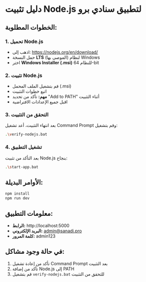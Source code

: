 # دليل تثبيت Node.js لتطبيق سنادي برو

## الخطوات المطلوبة:

### 1. تحميل Node.js
- اذهب إلى: https://nodejs.org/en/download/
- حمل النسخة **LTS** (الموصى بها) لنظام Windows
- اختر **Windows Installer (.msi)** للنظام 64-bit

### 2. تثبيت Node.js
- قم بتشغيل الملف المحمل (.msi)
- اتبع خطوات التثبيت
- **مهم:** تأكد من تحديد "Add to PATH" أثناء التثبيت
- اقبل جميع الإعدادات الافتراضية

### 3. التحقق من التثبيت
بعد انتهاء التثبيت، أعد تشغيل Command Prompt وقم بتشغيل:
```bash
.\verify-nodejs.bat
```

### 4. تشغيل التطبيق
بعد التأكد من تثبيت Node.js بنجاح:
```bash
.\start-app.bat
```

## الأوامر البديلة:
```bash
npm install
npm run dev
```

## معلومات التطبيق:
- **الرابط:** http://localhost:5000
- **البريد الإلكتروني:** admin@sanadi.pro
- **كلمة المرور:** admin123

## في حالة وجود مشاكل:
1. تأكد من إعادة تشغيل Command Prompt بعد التثبيت
2. تأكد من إضافة Node.js إلى PATH
3. قم بتشغيل `verify-nodejs.bat` للتحقق من التثبيت
